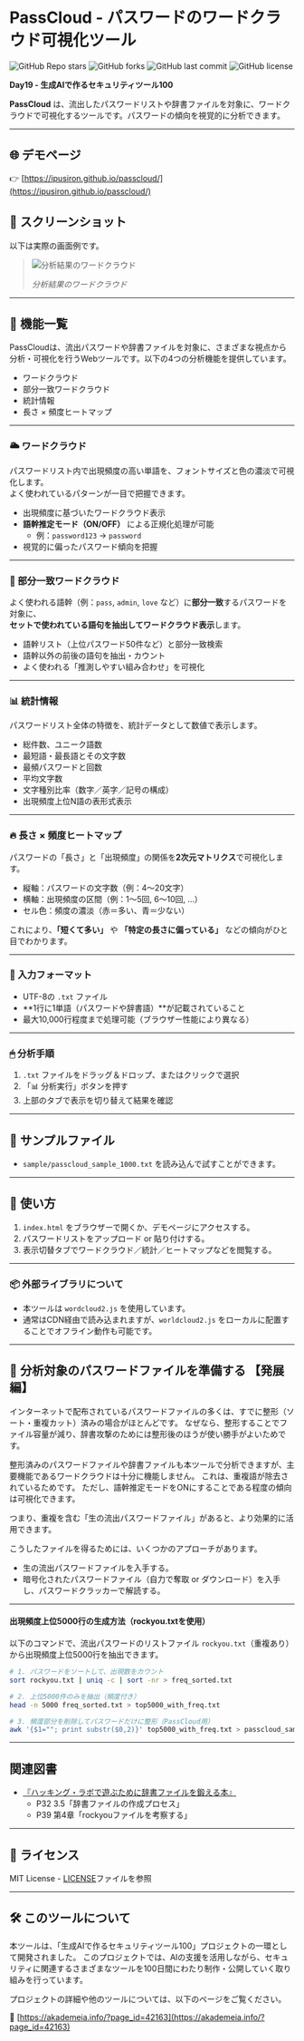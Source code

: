 # PassCloud - パスワードのワードクラウド可視化ツール

![GitHub Repo stars](https://img.shields.io/github/stars/ipusiron/passcloud?style=social)
![GitHub forks](https://img.shields.io/github/forks/ipusiron/passcloud?style=social)
![GitHub last commit](https://img.shields.io/github/last-commit/ipusiron/passcloud)
![GitHub license](https://img.shields.io/github/license/ipusiron/passcloud)

**Day19 - 生成AIで作るセキュリティツール100**

**PassCloud** は、流出したパスワードリストや辞書ファイルを対象に、ワードクラウドで可視化するツールです。パスワードの傾向を視覚的に分析できます。

---
## 🌐 デモページ

👉 [https://ipusiron.github.io/passcloud/](https://ipusiron.github.io/passcloud/)

## 📸 スクリーンショット

以下は実際の画面例です。

>![分析結果のワードクラウド](assets/screenshot.png)
>
> *分析結果のワードクラウド*

---

## 🔧 機能一覧

PassCloudは、流出パスワードや辞書ファイルを対象に、さまざまな視点から分析・可視化を行うWebツールです。以下の4つの分析機能を提供しています。

- ワードクラウド
- 部分一致ワードクラウド
- 統計情報
- 長さ × 頻度ヒートマップ

---

### 🌥 ワードクラウド

パスワードリスト内で出現頻度の高い単語を、フォントサイズと色の濃淡で可視化します。  
よく使われているパターンが一目で把握できます。

- 出現頻度に基づいたワードクラウド表示
- **語幹推定モード（ON/OFF）** による正規化処理が可能
  - 例：`password123` → `password`
- 視覚的に偏ったパスワード傾向を把握

---

### 🧩 部分一致ワードクラウド

よく使われる語幹（例：`pass`, `admin`, `love` など）に**部分一致**するパスワードを対象に、  
**セットで使われている語句を抽出してワードクラウド表示**します。

- 語幹リスト（上位パスワード50件など）と部分一致検索
- 語幹以外の前後の語句を抽出・カウント
- よく使われる「推測しやすい組み合わせ」を可視化

---

### 📊 統計情報

パスワードリスト全体の特徴を、統計データとして数値で表示します。

- 総件数、ユニーク語数
- 最短語・最長語とその文字数
- 最頻パスワードと回数
- 平均文字数
- 文字種別比率（数字／英字／記号の構成）
- 出現頻度上位N語の表形式表示

---

### 🔥 長さ × 頻度ヒートマップ

パスワードの「長さ」と「出現頻度」の関係を**2次元マトリクス**で可視化します。

- 縦軸：パスワードの文字数（例：4〜20文字）
- 横軸：出現頻度の区間（例：1〜5回, 6〜10回, …）
- セル色：頻度の濃淡（赤＝多い、青＝少ない）

これにより、**「短くて多い」** や **「特定の長さに偏っている」** などの傾向がひと目でわかります。

---

### 📁 入力フォーマット

- UTF-8の `.txt` ファイル
- **1行に1単語（パスワードや辞書語）**が記載されていること
- 最大10,000行程度まで処理可能（ブラウザー性能により異なる）

---

### 🖱 分析手順

1. `.txt` ファイルをドラッグ＆ドロップ、またはクリックで選択
2. 「📊 分析実行」ボタンを押す
3. 上部のタブで表示を切り替えて結果を確認

---
## 📁 サンプルファイル
- `sample/passcloud_sample_1000.txt` を読み込んで試すことができます。

---

## 🚀 使い方
1. `index.html` をブラウザーで開くか、デモページにアクセスする。
2. パスワードリストをアップロード or 貼り付けする。
3. 表示切替タブでワードクラウド／統計／ヒートマップなどを閲覧する。

---
### 📦 外部ライブラリについて

- 本ツールは `wordcloud2.js` を使用しています。
- 通常はCDN経由で読み込まれますが、`worldcloud2.js` をローカルに配置することでオフライン動作も可能です。

---
## 🔧 分析対象のパスワードファイルを準備する 【発展編】

インターネットで配布されているパスワードファイルの多くは、すでに整形（ソート・重複カット）済みの場合がほとんどです。
なぜなら、整形することでファイル容量が減り、辞書攻撃のためには整形後のほうが使い勝手がよいためです。

整形済みのパスワードファイルや辞書ファイルも本ツールで分析できますが、主要機能であるワードクラウドは十分に機能しません。
これは、重複語が除去されているためです。
ただし、語幹推定モードをONにすることである程度の傾向は可視化できます。

つまり、重複を含む「生の流出パスワードファイル」があると、より効果的に活用できます。

こうしたファイルを得るためには、いくつかのアプローチがあります。

- 生の流出パスワードファイルを入手する。
- 暗号化されたパスワードファイル（自力で奪取 or ダウンロード）を入手し、パスワードクラッカーで解読する。

---

#### 出現頻度上位5000行の生成方法（rockyou.txtを使用）

以下のコマンドで、流出パスワードのリストファイル `rockyou.txt`（重複あり）から出現頻度上位5000行を抽出できます。

```bash
# 1. パスワードをソートして、出現数をカウント
sort rockyou.txt | uniq -c | sort -nr > freq_sorted.txt

# 2. 上位5000件のみを抽出（頻度付き）
head -n 5000 freq_sorted.txt > top5000_with_freq.txt

# 3. 頻度部分を削除してパスワードだけに整形（PassCloud用）
awk '{$1=""; print substr($0,2)}' top5000_with_freq.txt > passcloud_sample_top5000.txt
```

--- 

## 関連図書

- [『ハッキング・ラボで遊ぶために辞書ファイルを鍛える本』](https://akademeia.info/?page_id=22508)
    - P32 3.5「辞書ファイルの作成プロセス」
	- P39 第4章「rockyouファイルを考察する」

---
## 📄 ライセンス

MIT License - [LICENSE](LICENSE)ファイルを参照

---
## 🛠 このツールについて

本ツールは、「生成AIで作るセキュリティツール100」プロジェクトの一環として開発されました。 このプロジェクトでは、AIの支援を活用しながら、セキュリティに関連するさまざまなツールを100日間にわたり制作・公開していく取り組みを行っています。

プロジェクトの詳細や他のツールについては、以下のページをご覧ください。

🔗 [https://akademeia.info/?page_id=42163](https://akademeia.info/?page_id=42163)

